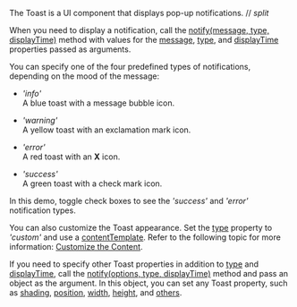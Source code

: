 The Toast is a UI component that displays pop-up notifications. 
// _split_

When you need to display a notification, call the [notify(message, type, displayTime)](/Documentation/ApiReference/Common/Utils/ui/#notifymessage_type_displayTime) method with values for the [message](/Documentation/ApiReference/UI_Components/dxToast/Configuration/#message), [type](/Documentation/ApiReference/UI_Components/dxToast/Configuration/#type), and [displayTime](/Documentation/ApiReference/UI_Components/dxToast/Configuration/#displayTime) properties passed as arguments.

You can specify one of the four predefined types of notifications, depending on the mood of the message:

- *'info'*   
A blue toast with a message bubble icon.

- *'warning'*   
A yellow toast with an exclamation mark icon.

- *'error'*   
A red toast with an **X** icon.

- *'success'*   
A green toast with a check mark icon.

In this demo, toggle check boxes to see the *'success'* and *'error'* notification types.

You can also customize the Toast appearance. Set the [type](/Documentation/ApiReference/UI_Components/dxToast/Configuration/#type) property to *'custom'* and use a [contentTemplate](/Documentation/ApiReference/UI_Components/dxToast/Configuration/#contentTemplate). Refer to the following topic for more information: [Customize the Content](/Documentation/Guide/UI_Components/Toast/Customize_the_Content/).

If you need to specify other Toast properties in addition to [type](/Documentation/ApiReference/UI_Components/dxToast/Configuration/#type) and [displayTime](/Documentation/ApiReference/UI_Components/dxToast/Configuration/#displayTime), call the [notify(options, type, displayTime)](/Documentation/ApiReference/Common/Utils/ui/#notifyoptions_type_displayTime) method and pass an object as the argument. In this object, you can set any Toast property, such as [shading](/Documentation/ApiReference/UI_Components/dxToast/Configuration/#shading), [position](/Documentation/ApiReference/UI_Components/dxToast/Configuration/#position), [width](/Documentation/ApiReference/UI_Components/dxToast/Configuration/#width), [height](/Documentation/ApiReference/UI_Components/dxToast/Configuration/#height), and [others](/Documentation/ApiReference/UI_Components/dxToast/Configuration/).



